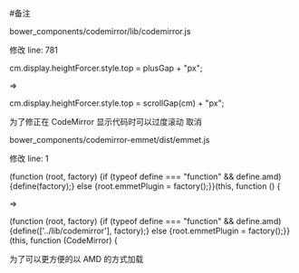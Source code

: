 #备注

bower_components/codemirror/lib/codemirror.js

修改 line: 781

cm.display.heightForcer.style.top = plusGap + "px";

=>

cm.display.heightForcer.style.top = scrollGap(cm) + "px";

为了修正在 CodeMirror 显示代码时可以过度滚动
取消


bower_components/codemirror-emmet/dist/emmet.js

修改 line: 1

(function (root, factory) {if (typeof define === "function" && define.amd) {define(factory);} else {root.emmetPlugin = factory();}}(this, function () {

=>

(function (root, factory) {if (typeof define === "function" && define.amd) {define(['../lib/codemirror'], factory);} else {root.emmetPlugin = factory();}}(this, function (CodeMirror) {

为了可以更方便的以 AMD 的方式加载